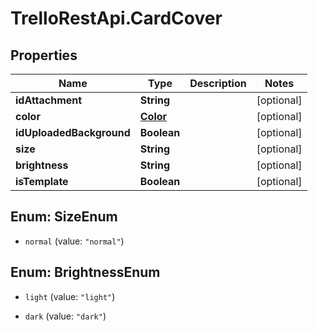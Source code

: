 # TrelloRestApi.CardCover

## Properties

Name | Type | Description | Notes
------------ | ------------- | ------------- | -------------
**idAttachment** | **String** |  | [optional] 
**color** | [**Color**](Color.md) |  | [optional] 
**idUploadedBackground** | **Boolean** |  | [optional] 
**size** | **String** |  | [optional] 
**brightness** | **String** |  | [optional] 
**isTemplate** | **Boolean** |  | [optional] 



## Enum: SizeEnum


* `normal` (value: `"normal"`)





## Enum: BrightnessEnum


* `light` (value: `"light"`)

* `dark` (value: `"dark"`)




